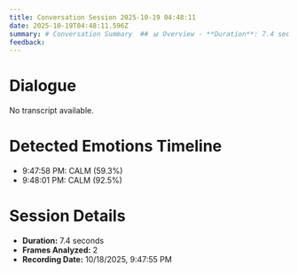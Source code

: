 ```yaml
---
title: Conversation Session 2025-10-19 04:48:11
date: 2025-10-19T04:48:11.596Z
summary: # Conversation Summary  ## 📊 Overview - **Duration**: 7.4 seconds - **Date**: [Current system date and time] - **Transcript Length**: No speech captured  ## 💬 Key Topics Discussed No topics - conver...
feedback:
---
```


# Dialogue

No transcript available.

# Detected Emotions Timeline

- 9:47:58 PM: CALM (59.3%)
- 9:48:01 PM: CALM (92.5%)

# Session Details

- **Duration:** 7.4 seconds
- **Frames Analyzed:** 2
- **Recording Date:** 10/18/2025, 9:47:55 PM
